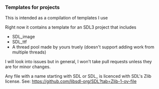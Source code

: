 ### Templates for projects

This is intended as a compilation of templates I use

Right now it contains a template for an SDL3 project that includes
 - SDL_image
 - SDL_ttf
 - A thread pool made by yours truely (doesn't support adding work from multiple threads)

I will look into issues but in general, I won't take pull requests unless they are for minor changes.

Any file with a name starting with SDL or SDL_ is licenced with SDL's Zlib license. See: https://github.com/libsdl-org/SDL?tab=Zlib-1-ov-file